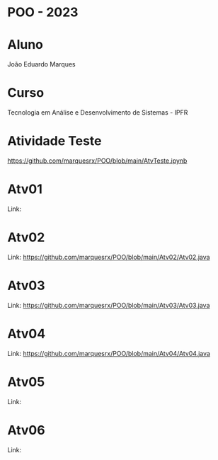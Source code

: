 # POO - 2023
# Aluno 
João Eduardo Marques


# Curso
Tecnologia em Análise e Desenvolvimento de Sistemas - IPFR

# Atividade Teste
https://github.com/marquesrx/POO/blob/main/AtvTeste.ipynb

# Atv01
Link:

# Atv02
Link: https://github.com/marquesrx/POO/blob/main/Atv02/Atv02.java

# Atv03
Link: https://github.com/marquesrx/POO/blob/main/Atv03/Atv03.java

# Atv04
Link: https://github.com/marquesrx/POO/blob/main/Atv04/Atv04.java

# Atv05
Link:

# Atv06
Link:
